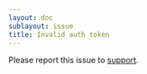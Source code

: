 ```yaml
---
layout: doc
sublayout: issue
title: Invalid auth token
---
```

Please report this issue to [support](https://quay.io/contact).
